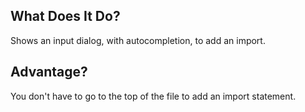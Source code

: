 ## What Does It Do?

Shows an input dialog, with autocompletion, to add an import.

## Advantage?

You don't have to go to the top of the file to add an import statement.
